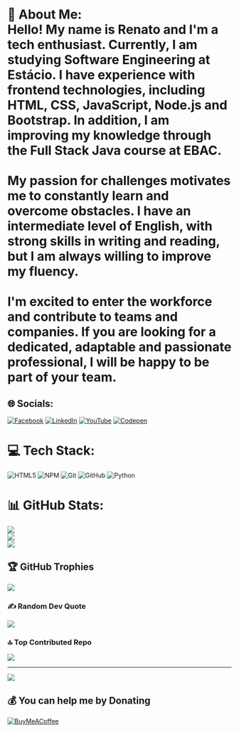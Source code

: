 # 💫 About Me:<br>Hello! My name is Renato and I'm a tech enthusiast. Currently, I am studying Software Engineering at Estácio. I have experience with frontend technologies, including HTML, CSS, JavaScript, Node.js and Bootstrap. In addition, I am improving my knowledge through the Full Stack Java course at EBAC.<br><br>My passion for challenges motivates me to constantly learn and overcome obstacles. I have an intermediate level of English, with strong skills in writing and reading, but I am always willing to improve my fluency.<br><br>I'm excited to enter the workforce and contribute to teams and companies. If you are looking for a dedicated, adaptable and passionate professional, I will be happy to be part of your team.


## 🌐 Socials:
[![Facebook](https://img.shields.io/badge/Facebook-%231877F2.svg?logo=Facebook&logoColor=white)](https://facebook.com/https://facebook.com/https://facebook.com/https://www.facebook.com/profile.php?id=100004512785027) [![LinkedIn](https://img.shields.io/badge/LinkedIn-%230077B5.svg?logo=linkedin&logoColor=white)](https://linkedin.com/in/https://linkedin.com/in/https://linkedin.com/in/https://www.linkedin.com/in/renatobonivegh/) [![YouTube](https://img.shields.io/badge/YouTube-%23FF0000.svg?logo=YouTube&logoColor=white)](https://youtube.com/@https://youtube.com/@https://youtube.com/@https://www.youtube.com/channel/UCpvTx7ogv41l2NXUvAG3uxg) [![Codepen](https://img.shields.io/badge/Codepen-000000?style=for-the-badge&logo=codepen&logoColor=white)](https://codepen.io/https://codepen.io/https://codepen.io/https://codepen.io/Veghing05) 

# 💻 Tech Stack:
![HTML5](https://img.shields.io/badge/html5-%23E34F26.svg?style=for-the-badge&logo=html5&logoColor=white) ![NPM](https://img.shields.io/badge/NPM-%23CB3837.svg?style=for-the-badge&logo=npm&logoColor=white) ![Git](https://img.shields.io/badge/git-%23F05033.svg?style=for-the-badge&logo=git&logoColor=white) ![GitHub](https://img.shields.io/badge/github-%23121011.svg?style=for-the-badge&logo=github&logoColor=white) ![Python](https://img.shields.io/badge/python-3670A0?style=for-the-badge&logo=python&logoColor=ffdd54)

# 📊 GitHub Stats:
![](https://github-readme-stats.vercel.app/api?username=Veghing05&theme=github_dark&hide_border=false&include_all_commits=false&count_private=false)<br/>
![](https://github-readme-streak-stats.herokuapp.com/?user=Veghing05&theme=github_dark&hide_border=false)<br/>
![](https://github-readme-stats.vercel.app/api/top-langs/?username=Veghing05&theme=github_dark&hide_border=false&include_all_commits=false&count_private=false&layout=compact)

## 🏆 GitHub Trophies
![](https://github-profile-trophy.vercel.app/?username=Veghing05&theme=calm_pink&no-frame=false&no-bg=true&margin-w=4)

### ✍️ Random Dev Quote
![](https://quotes-github-readme.vercel.app/api?type=horizontal&theme=dark)

### 🔝 Top Contributed Repo
![](https://github-contributor-stats.vercel.app/api?username=Veghing05&limit=5&theme=dark&combine_all_yearly_contributions=true)

---
[![](https://visitcount.itsvg.in/api?id=Veghing05&icon=5&color=12)](https://visitcount.itsvg.in)

  ## 💰 You can help me by Donating
  [![BuyMeACoffee](https://img.shields.io/badge/Buy%20Me%20a%20Coffee-ffdd00?style=for-the-badge&logo=buy-me-a-coffee&logoColor=black)](https://buymeacoffee.com/https://buymeacoffee.com/https://www.buymeacoffee.com/renatosbv2m) 

  
<!-- Proudly created with GPRM ( https://gprm.itsvg.in ) -->
